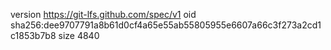 version https://git-lfs.github.com/spec/v1
oid sha256:dee9707791a8b61d0cf4a65e55ab55805955e6607a66c3f273a2cd1c1853b7b8
size 4840
